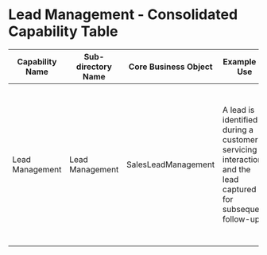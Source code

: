 # Lead Management - Consolidated Capability Table

| Capability Name | Sub-directory Name | Core Business Object | Example of Use | Executive Summary | Key Features |
|---|---|---|---|---|---|
| Lead Management | Lead Management | SalesLeadManagement | A lead is identified during a customer servicing interaction and the lead captured for subsequent follow-up | This service domain captures, classifies and track sales lead/opportunities with established clients for additional products or services. It handles the processing of the opportunity through to the point of formal offer processing. | Lead/opportunity classification and capture, Lead/opportunity evaluation and confirmation, Verify opportunity, initiate/schedule customer offer processing |